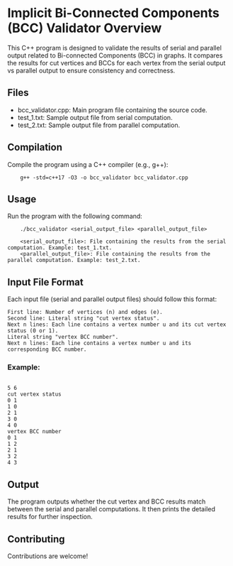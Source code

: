 # Implicit Bi-Connected Components (BCC) Validator Overview

This C++ program is designed to validate the results of serial and parallel output related to Bi-connected Components (BCC) in graphs. 
It compares the results for cut vertices and BCCs for each vertex from the serial output vs parallel output to ensure consistency and correctness.
## Files

- bcc_validator.cpp: Main program file containing the source code.
- test_1.txt: Sample output file from serial computation.
- test_2.txt: Sample output file from parallel computation.

## Compilation

Compile the program using a C++ compiler (e.g., g++):
```shell
    g++ -std=c++17 -O3 -o bcc_validator bcc_validator.cpp
```

## Usage

Run the program with the following command:

```shell
    ./bcc_validator <serial_output_file> <parallel_output_file>

    <serial_output_file>: File containing the results from the serial computation. Example: test_1.txt.
    <parallel_output_file>: File containing the results from the parallel computation. Example: test_2.txt.
```

## Input File Format

Each input file (serial and parallel output files) should follow this format:

    First line: Number of vertices (n) and edges (e).
    Second line: Literal string "cut vertex status".
    Next n lines: Each line contains a vertex number u and its cut vertex status (0 or 1).
    Literal string "vertex BCC number".
    Next n lines: Each line contains a vertex number u and its corresponding BCC number.

### Example:

```shell

5 6
cut vertex status
0 1
1 0
2 1
3 0
4 0
vertex BCC number
0 1
1 2
2 1
3 2
4 3

```

## Output

The program outputs whether the cut vertex and BCC results match between the serial and parallel computations. It then prints the detailed results for further inspection.

## Contributing
Contributions are welcome!